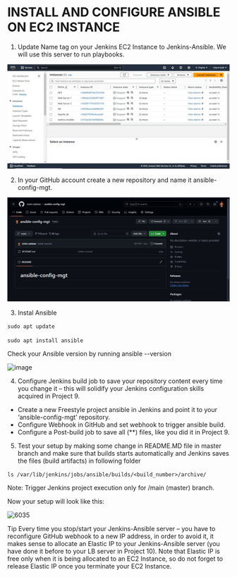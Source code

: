 # INSTALL AND CONFIGURE ANSIBLE ON EC2 INSTANCE

1. Update Name tag on your Jenkins EC2 Instance to Jenkins-Ansible. We will use this server to run playbooks.

![image](image/jenk.jpg)

2. In your GitHub account create a new repository and name it ansible-config-mgt.

![image](image/ans.jpg)

3. Instal Ansible

```
sudo apt update

sudo apt install ansible
```

Check your Ansible version by running ansible --version

![image]()

4. Configure Jenkins build job to save your repository content every time you change it – this will solidify your Jenkins configuration skills acquired in Project 9.

- Create a new Freestyle project ansible in Jenkins and point it to your ‘ansible-config-mgt’ repository.
- Configure Webhook in GitHub and set webhook to trigger ansible build.
- Configure a Post-build job to save all (\*\*) files, like you did it in Project 9.

5. Test your setup by making some change in README.MD file in master branch and make sure that builds starts automatically and
   Jenkins saves the files (build artifacts) in following folder

```
ls /var/lib/jenkins/jobs/ansible/builds/<build_number>/archive/
```

Note: Trigger Jenkins project execution only for /main (master) branch.

Now your setup will look like this:

![6035](https://user-images.githubusercontent.com/85270361/210153832-75e74f67-0654-4fc1-bcdd-08c3d5a8fa76.PNG)

Tip Every time you stop/start your Jenkins-Ansible server – you have to reconfigure GitHub webhook to a new IP address, in order to avoid it, it makes sense to allocate an Elastic IP to your Jenkins-Ansible server (you have done it before to your LB server in Project 10). Note that Elastic IP is free only when it is being allocated to an EC2 Instance, so do not forget to release Elastic
IP once you terminate your EC2 Instance.
